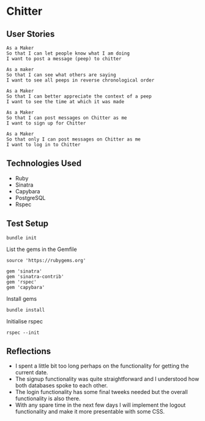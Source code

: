 # Chitter


## User Stories

```
As a Maker
So that I can let people know what I am doing  
I want to post a message (peep) to chitter

As a maker
So that I can see what others are saying  
I want to see all peeps in reverse chronological order

As a Maker
So that I can better appreciate the context of a peep
I want to see the time at which it was made

As a Maker
So that I can post messages on Chitter as me
I want to sign up for Chitter

As a Maker
So that only I can post messages on Chitter as me
I want to log in to Chitter
```

## Technologies Used
 
 - Ruby
 - Sinatra
 - Capybara
 - PostgreSQL
 - Rspec

## Test Setup

```
bundle init
```
List the gems in the Gemfile
```
source 'https://rubygems.org'

gem 'sinatra'
gem 'sinatra-contrib'
gem 'rspec'
gem 'capybara'
```
Install gems 

```
bundle install
```
Initialise rspec
```
rspec --init
```

## Reflections

- I spent a little bit too long perhaps on the functionality for getting the current date.
- The signup functionality was quite straightforward and I understood how both databases spoke to each other.
- The login functionality has some final tweeks needed but the overall functionality is also there. 
- With any spare time in the next few days I will implement the logout functionality and make it more presentable with some CSS. 






